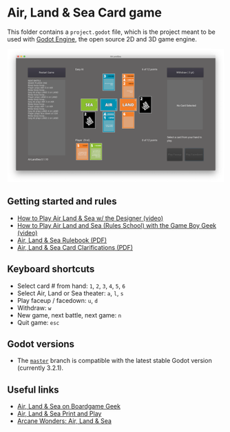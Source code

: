 # Air, Land & Sea Card game

This folder contains a `project.godot` file, which is the project meant to
be used with [Godot Engine](https://godotengine.org), the open source
2D and 3D game engine.

![Screenshot v0.1.10](/Assets/screenshot.png?raw=true)
## Getting started and rules

- [How to Play Air Land & Sea w/ the Designer (video)](https://www.youtube.com/watch?v=OrnKNBuH_Z8)
- [How to Play Air Land and Sea (Rules School) with the Game Boy Geek (video)](https://www.youtube.com/watch?v=lCZMliNEH1U)
- [Air, Land & Sea Rulebook (PDF)](https://www.arcanewonders.com/wp-content/uploads/2019/04/Air_Land_and_Sea_Rulebook.pdf)
- [Air, Land & Sea Card Clarifications (PDF)](https://www.arcanewonders.com/wp-content/uploads/2019/04/Air-Land-Sea-Clarifications.pdf)

## Keyboard shortcuts

- Select card # from hand: `1`, `2`, `3`, `4`, `5`, `6`
- Select Air, Land or Sea theater: `a`, `l`, `s`
- Play faceup / facedown: `u`, `d`
- Withdraw: `w`
- New game, next battle, next game: `n`
- Quit game: `esc`

## Godot versions

- The [`master`](https://github.com/jorisbontje/AirLandSea) branch is compatible with the latest stable Godot version (currently 3.2.1).

## Useful links

- [Air, Land & Sea on Boardgame Geek](https://boardgamegeek.com/boardgame/247367/air-land-sea)
- [Air, Land & Sea Print and Play](https://boardgamegeek.com/thread/2404279/air-land-sea-print-and-play-restock-coming)
- [Arcane Wonders: Air, Land & Sea](https://www.arcanewonders.com/game/air-land-and-sea/)

